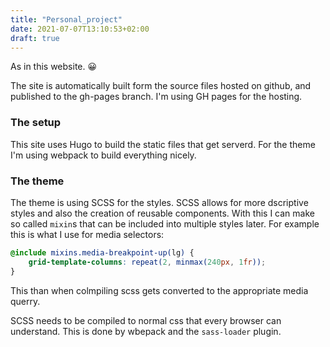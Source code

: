 ```yaml
---
title: "Personal_project"
date: 2021-07-07T13:10:53+02:00
draft: true
---
```


As in this website. 😀

The site is automatically built form the source files hosted on github, and published to the gh-pages branch. I'm using GH pages for the hosting.

### The setup
This site uses Hugo to build the static files that get serverd. For the theme I'm using webpack to build everything nicely.

### The theme
The theme is using SCSS for the styles.
SCSS allows for more dscriptive styles and also the creation of reusable components. With this I can make so called ``mixin``s that can be included into multiple styles later. For example this is what I use for media selectors:
```scss {linenos=table,hl_lines=[1],linenostart=1}
@include mixins.media-breakpoint-up(lg) { 
    grid-template-columns: repeat(2, minmax(240px, 1fr));
}
```
This than when colmpiling scss gets converted to the appropriate media querry.

SCSS needs to be compiled to normal css that every browser can understand. This is done by wbepack and the ``sass-loader`` plugin.
